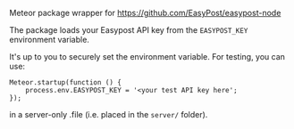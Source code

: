 Meteor package wrapper for https://github.com/EasyPost/easypost-node

The package loads your Easypost API key from the `EASYPOST_KEY` environment variable.

It's up to you to securely set the environment variable. For testing, you can use:

```
Meteor.startup(function () {
    process.env.EASYPOST_KEY = '<your test API key here';
});
```

in a server-only .file (i.e. placed in the `server/` folder).
